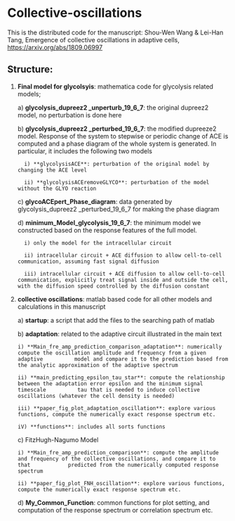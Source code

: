 # Collective-oscillations

This is the distributed code for the manuscript:  Shou-Wen Wang & Lei-Han Tang, Emergence of collective oscillations in adaptive cells, https://arxiv.org/abs/1809.06997


## Structure:
1) **Final model for glycolsyis**: mathematica code for glycolysis related models;

   a) **glycolysis_dupreez2 _unperturb_19_6_7**:  the original dupreez2 model, no perturbation is done here
   
   b) **glycolysis_dupreez2 _perturbed_19_6_7**:  the modified dupreeze2 model.  Response of the system to stepwise or periodic change of ACE       is computed and a phase diagram of the whole system is generated. In particular, it includes the following two models
      
         i) **glycolysisACE**: perturbation of the original model by changing the ACE level
      
         ii) **glycolysisACEremoveGLYCO**: perturbation of the model without the GLYO reaction
      
   c) **glycoACEpert_Phase_diagram**: data generated by glycolysis_dupreez2 _perturbed_19_6_7 for making the phase diagram
   
   d) **minimum_Model_glycolysis_19_6_7**: the minimum model we constructed based on the response features of the full model.  
   
         i) only the model for the intracellular circuit
      
         ii) intracellular circuit + ACE diffusion to allow cell-to-cell communication, assuming fast signal diffusion
      
         iii) intracellular circuit + ACE diffusion to allow cell-to-cell communication, explicitly treat signal inside and outside the cell,            with the diffusion speed controlled by the diffusion constant
  
2) **collective oscillations**: matlab based code for all other models and calculations in this manuscript

	a) **startup**: a script that add the files to the searching path of matlab

   b) **adaptation**: related to the adaptive circuit illustrated in the main text
   
       i) **Main_fre_amp_prediction_comparison_adaptation**: numerically compute the oscillation amplitude and frequency from a given adaptive          model and compare it to the prediction based from the analytic approximation of the adaptive spectrum
   
       ii) **main_predicting_epsilon_tau_star**: compute the relationship between the adaptation error epsilon and the minimum signal timescale          tau that is needed to induce collective oscillations (whatever the cell density is needed)
      
       iii) **paper_fig_plot_adaptation_oscillation**: explore various functions, compute the numerically exact response spectrum etc.
       
       iV) **functions**: includes all sorts functions
       
   c) FitzHugh-Nagumo Model
   
       i) **Main_fre_amp_prediction_comparison**: compute the amplitude and frequency of the collective oscillations, and compare it to that            predicted from the numerically computed response spectrum
         
       ii) **paper_fig_plot_FNH_oscillation**: explore various functions, compute the numerically exact response spectrum etc.
       
   d) **My_Common_Function**: common functions for plot setting, and computation of the response spectrum or correlation spectrum etc. 
     
   
